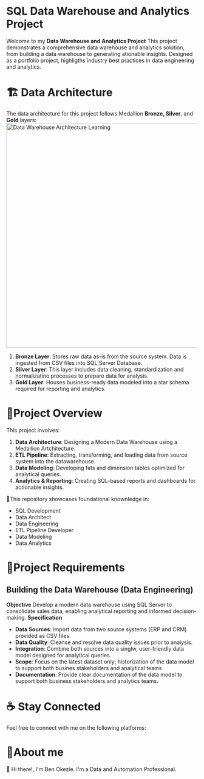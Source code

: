 # SQL Data Warehouse and Analytics Project

Welcome to my **Data Warehouse and Analytics Project**
This project demonstrates a comprehensive data warehouse and analytics solution, from building a data warehouse to generating ationable insights. Designed as a portfolio project, highligths industry best practices in data engineering and analytics.
# 🏗 Data Architecture
The data architecture for this project follows Medallion **Bronze, Silver**, and **Gold** layers:
<img width="761" height="591" alt="Data Warehouse Architecture Learning" src="https://github.com/user-attachments/assets/cfe666a2-2feb-47cc-8b7d-b72c192e73fa" />
1. **Bronze Layer**: Stores raw data as-is from the source system. Data is ingested from CSV files into SQL Server Database.
2. **Silver Layer**: This layer includes data cleaning, standardization and normalizatino processes to prepare data for analysis.
3. **Gold Layer**: Houses business-ready data modeled into a star schema required for reporting and analytics.
# 📝Project Overview
This project involves:
1. **Data Architecture**: Designing a Modern Data Warehouse using a Medallion Artchitecture.
2. **ETL Pipeline**: Extracting, transforming, and loading data from source system into the datawarehouse.
3. **Data Modeling**: Developing fats and dimension tables optimized for analytical queries.
4. **Analytics & Reporting**: Creating SQL-based reports and dashboards for actionable insights.

🎯This repository showcases foundational knownledge in:
+ SQL Development
+ Data Architect
+ Data Engineering
+ ETL Pipeline Developer
+ Data Modeling
+ Data Analytics

# 🚀Project Requirements
## Building the Data Warehouse (Data Engineering)
**Objective**
Develop a modern data warehouse using SQL Server to consolidate sales data, enabling analytical reporting and informed decision-making.
**Specification**
+ **Data Sources**: Import data from two source systems (ERP and CRM) provided as CSV files.
+ **Data Quality**: Cleanse and resolve data quality issues prior to analysis.
+ **Integration**: Combine both sources into a singlw, user-friendly data model designed for analytical queries.
+ **Scope**: Focus on the latest dataset only; historization of the data model to support both busines stakeholders and analytical teams
+ **Documentation**: Provide clear documentation of the data model to support both business stakeholders and analytics teams.

# ☕ Stay Connected
Feel free to connect with me on the following platforms:

# 🌟About me
👋 Hi there!, I'm Ben Okezie. I'm a Data and Automation Professional.
